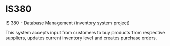 # IS380
IS 380 - Database Management (inventory system project)


This system accepts input from customers to buy products from respective suppliers, updates current inventory
level and creates purchase orders. 

